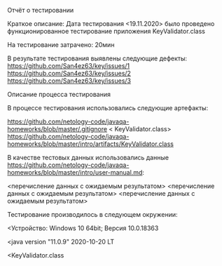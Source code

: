 Отчёт о тестировании <KeyValidator>

Краткое описание:
Дата тестирования <19.11.2020> было проведено функционированное тестирование приложения  KeyValidator.class

На тестирование затрачено: 20мин

В результате тестирования выявлены следующие дефекты:
<https://github.com/San4ez63/key/issues/1>
<https://github.com/San4ez63/key/issues/2>
<https://github.com/San4ez63/key/issues/3>

Описание процесса тестирования

В процессе тестирования использовались следующие артефакты:

<https://github.com/netology-code/javaqa-homeworks/blob/master/.gitignore>
< KeyValidator.class>
https://github.com/netology-code/javaqa-homeworks/blob/master/intro/artifacts/KeyValidator.class

В качестве тестовых данных использовались данные <https://github.com/netology-code/javaqa-homeworks/blob/master/intro/user-manual.md>:

<перечисление данных с ожидаемым результатом>
<перечисление данных с ожидаемым результатом>
<перечисление данных с ожидаемым результатом>

Тестирование производилось в следующем окружении:

<Устройство: Windows 10 64bit; Версия 10.0.18363

<java version "11.0.9" 2020-10-20 LT   

<KeyValidator.class